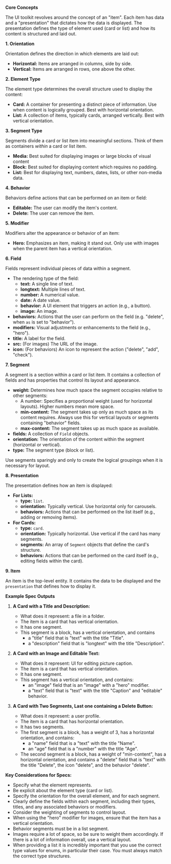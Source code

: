 **Core Concepts**

The UI toolkit revolves around the concept of an "item". Each item has data and
a "presentation" that dictates how the data is displayed. The presentation
defines the type of element used (card or list) and how its content is
structured and laid out.

**1. Orientation**

Orientation defines the direction in which elements are laid out:

- **Horizontal:** Items are arranged in columns, side by side.
- **Vertical:** Items are arranged in rows, one above the other.

**2. Element Type**

The element type determines the overall structure used to display the content:

- **Card:** A container for presenting a distinct piece of information. Use when
  content is logically grouped. Best with horizontal orientation.
- **List:** A collection of items, typically cards, arranged vertically. Best
  with vertical orientation.

**3. Segment Type**

Segments divide a card or list item into meaningful sections. Think of them as
containers _within_ a card or list item.

- **Media:** Best suited for displaying images or large blocks of visual content
- **Block:** Best suited for displaying content which requires no padding.
- **List:** Best for displaying text, numbers, dates, lists, or other non-media
  data.

**4. Behavior**

Behaviors define actions that can be performed on an item or field:

- **Editable:** The user can modify the item's content.
- **Delete:** The user can remove the item.

**5. Modifier**

Modifiers alter the appearance or behavior of an item:

- **Hero:** Emphasizes an item, making it stand out. Only use with images when
  the parent item has a vertical orientation.

**6. Field**

Fields represent individual pieces of data within a segment.

- The rendering type of the field:
  - **text:** A single line of text.
  - **longtext:** Multiple lines of text.
  - **number:** A numerical value.
  - **date:** A date value.
  - **behavior:** A UI element that triggers an action (e.g., a button).
  - **image:** An image.
- **behaviors:** Actions that the user can perform on the field (e.g. "delete",
  when `as` is set to "behavior").
- **modifiers:** Visual adjustments or enhancements to the field (e.g., "hero").
- **title:** A label for the field.
- **src:** (For images) The URL of the image.
- **icon:** (For behaviors) An icon to represent the action ("delete", "add",
  "check").

**7. Segment**

A segment is a section within a card or list item. It contains a collection of
fields and has properties that control its layout and appearance.

- **weight:** Determines how much space the segment occupies relative to other
  segments:
  - A number: Specifies a proportional weight (used for horizontal layouts).
    Higher numbers mean more space.
  - **min-content:** The segment takes up only as much space as its content
    requires. Always use this for vertical layouts or segments containing
    "behavior" fields.
  - **max-content:** The segment takes up as much space as available.
- **fields:** A collection of `Field` objects.
- **orientation:** The orientation of the content within the segment (horizontal
  or vertical).
- **type:** The segment type (block or list).

Use segments sparingly and only to create the logical groupings when it is
necessary for layout.

**8. Presentation**

The presentation defines how an item is displayed:

- **For Lists:**
  - **type:** `list`.
  - **orientation:** Typically vertical. Use horizontal only for carousels.
  - **behaviors:** Actions that can be performed on the list itself (e.g.,
    adding or removing items).
- **For Cards:**
  - **type:** `card`.
  - **orientation:** Typically horizontal. Use vertical if the card has many
    segments.
  - **segments:** An array of `Segment` objects that define the card's
    structure.
  - **behaviors:** Actions that can be performed on the card itself (e.g.,
    editing fields within the card).

**9. Item**

An item is the top-level entity. It contains the data to be displayed and the
`presentation` that defines how to display it.

**Example Spec Outputs**

1.  **A Card with a Title and Description:**

    - What does it represent: a file in a folder.
    - The item is a card that has vertical orientation.
    - It has one segment.
    - This segment is a block, has a vertical orientation, and contains
      - a "title" field that is "text" with the title "Title".
      - a "description" field that is "longtext" with the title "Description".

2.  **A Card with an Image and Editable Text:**

    - What does it represent: UI for editing picture caption.
    - The item is a card that has vertical orientation.
    - It has one segment.
    - This segment has a vertical orientation, and contains:
      - an "image" field that is an "image" with a "hero" modifier.
      - a "text" field that is "text" with the title "Caption" and "editable"
        behavior.

3.  **A Card with Two Segments, Last one containing a Delete Button:**

    - What does it represent: a user profile.
    - The item is a card that has horizontal orientation.
    - It has two segments.
    - The first segment is a block, has a weight of 3, has a horizontal
      orientation, and contains:
      - a "name" field that is a "text" with the title "Name".
      - an "age" field that is a "number" with the title "Age".
    - The second segment is a block, has a weight of "min-content", has a
      horizontal orientation, and contains a "delete" field that is "text" with
      the title "Delete", the icon "delete", and the behavior "delete".

**Key Considerations for Specs:**

- Specify what the element represents.
- Be explicit about the element type (card or list).
- Specify the orientation for the overall element, and for each segment.
- Clearly define the fields within each segment, including their types, titles,
  and any associated behaviors or modifiers.
- Consider the weighting of segments to control layout.
- When using the "hero" modifier for images, ensure that the item has a vertical
  orientation.
- Behavior segments must be in a list segment.
- Images require a lot of space, so be sure to weight them accordingly. If there
  is a lot of information overall, use a vertical layout.
- When providing a list it is incredibly important that you use the correct type
  values for enums, in particular their case. You must always match the correct
  type structures.
